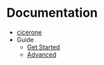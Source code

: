 Documentation
=============

* [cicerone](../README.md)
* Guide
  * [Get Started](guide/get-started.md)
  * [Advanced](guide/advanced.md)
